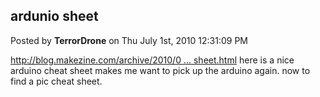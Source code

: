 ## ardunio sheet
Posted by **TerrorDrone** on Thu July 1st, 2010 12:31:09 PM

<!-- m --><a class="postlink" href="http://blog.makezine.com/archive/2010/04/arduino_cheat_sheet.html">http://blog.makezine.com/archive/2010/0 ... sheet.html</a><!-- m --> here is a nice arduino cheat sheet makes me want to pick up the arduino again. now to find a pic cheat sheet.
